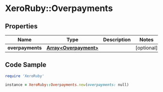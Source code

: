 # XeroRuby::Overpayments

## Properties

Name | Type | Description | Notes
------------ | ------------- | ------------- | -------------
**overpayments** | [**Array&lt;Overpayment&gt;**](Overpayment.md) |  | [optional] 

## Code Sample

```ruby
require 'XeroRuby'

instance = XeroRuby::Overpayments.new(overpayments: null)
```


